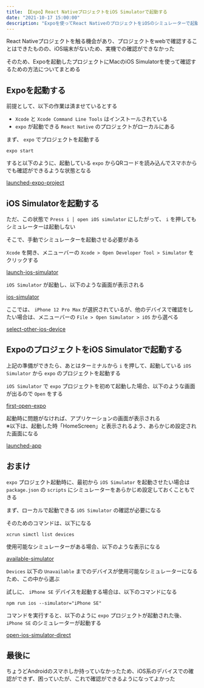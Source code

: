 ```yaml
---
title: 【Expo】React NativeプロジェクトをiOS Simulatorで起動する
date: "2021-10-17 15:00:00"
description: "Expoを使ってReact NativeのプロジェクトをiOSのシミュレーターで起動する方法についてまとめる"
---
```


React Nativeプロジェクトを触る機会があり、プロジェクトをwebで確認することはできたものの、iOS端末がないため、実機での確認ができなかった

そのため、Expoを起動したプロジェクトにMacのiOS Simulatorを使って確認するための方法についてまとめる

## Expoを起動する

前提として、以下の作業は済ませているとする

- `Xcode` と `Xcode Command Line Tools` はインストールされている
- `expo` が起動できる `React Native` のプロジェクトがローカルにある

まず、 `expo` でプロジェクトを起動する

`expo start`

すると以下のように、起動している `expo` からQRコードを読み込んでスマホからでも確認ができるような状態となる

[launched-expo-project](launched-expo-project.png)

## iOS Simulatorを起動する

ただ、この状態で `Press i │ open iOS simulator` にしたがって、 `i` を押してもシミュレーターは起動しない

そこで、手動でシミュレーターを起動させる必要がある

`Xcode` を開き、メニューバーの `Xcode > Open Developer Tool > Simulator` をクリックする

[launch-ios-simulator](launch-ios-simulator.png)

`iOS Simulator` が起動し、以下のような画面が表示される

[ios-simulator](ios-simulator.png)

ここでは、 `iPhone 12 Pro Max` が選択されているが、他のデバイスで確認をしたい場合は、メニューバーの `File > Open Simulator > iOS` から選べる

[select-other-ios-device](select-other-ios-device.png)

## ExpoのプロジェクトをiOS Simulatorで起動する

上記の準備ができたら、あとはターミナルから `i` を押して、起動している `iOS Simulator` から `expo` のプロジェクトを起動する

`iOS Simulator` で `expo` プロジェクトを初めて起動した場合、以下のような画面が出るので `Open` をする

[first-open-expo](first-open-expo.png)

起動時に問題がなければ、アプリケーションの画面が表示される  
※以下は、起動した時「HomeScreen」と表示されるよう、あらかじめ設定された画面になる

[launched-app](launched-app.png)

## おまけ

`expo` プロジェクト起動時に、最初から `iOS Simulator` を起動させたい場合は `package.json` の `scripts` にシミュレーターをあらかじめ設定しておくこともできる

まず、ローカルで起動できる `iOS Simulator` の確認が必要になる

そのためのコマンドは、以下になる

`xcrun simctl list devices`

使用可能なシミュレーターがある場合、以下のような表示になる

[available-simulator](available-simulator.png)

`Devices` 以下の `Unavailable` までのデバイスが使用可能なシミュレーターになるため、この中から選ぶ

試しに、 `iPhone SE` デバイスを起動する場合は、以下のコマンドになる

`npm run ios --simulator="iPhone SE"`

コマンドを実行すると、以下のように `expo` プロジェクトが起動された後、 `iPhone SE` のシミュレーターが起動する

[open-ios-simulator-direct](open-ios-simulator-direct.gif)

## 最後に

ちょうどAndroidのスマホしか持っていなかったため、iOS系のデバイスでの確認ができず、困っていたが、これで確認ができるようになってよかった
